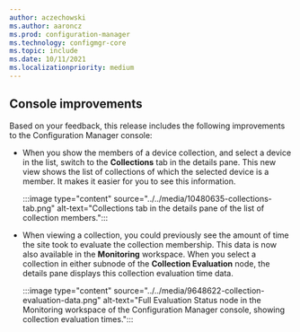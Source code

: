 ```yaml
---
author: aczechowski
ms.author: aaroncz
ms.prod: configuration-manager
ms.technology: configmgr-core
ms.topic: include
ms.date: 10/11/2021
ms.localizationpriority: medium
---
```


## <a name="bkmk_console"></a> Console improvements

<!--9575773-->

Based on your feedback, this release includes the following improvements to the Configuration Manager console:

- When you show the members of a device collection, and select a device in the list, switch to the **Collections** tab in the details pane. This new view shows the list of collections of which the selected device is a member. It makes it easier for you to see this information.<!-- 10480635 -->

    :::image type="content" source="../../media/10480635-collections-tab.png" alt-text="Collections tab in the details pane of the list of collection members.":::

- When viewing a collection, you could previously see the amount of time the site took to evaluate the collection membership. This data is now also available in the **Monitoring** workspace.<!-- 9648622 --> When you select a collection in either subnode of the **Collection Evaluation** node, the details pane displays this collection evaluation time data.

    :::image type="content" source="../../media/9648622-collection-evaluation-data.png" alt-text="Full Evaluation Status node in the Monitoring workspace of the Configuration Manager console, showing collection evaluation times.":::
